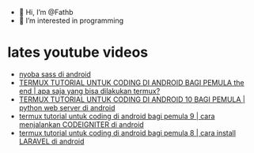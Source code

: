 - 👋 Hi, I’m @Fathb
- 👀 I’m interested in programming

# lates youtube videos
<!-- YOUTUBE:START -->
- [nyoba sass di android](https://www.youtube.com/watch?v=h9E1ahReEqo)
- [TERMUX TUTORIAL UNTUK CODING DI ANDROID BAGI PEMULA the end | apa saja yang bisa dilakukan termux?](https://www.youtube.com/watch?v=X75bmBM4E80)
- [TERMUX TUTORIAL UNTUK CODING DI ANDROID 10 BAGI PEMULA | python web server di android](https://www.youtube.com/watch?v=kgFc_MrwXzI)
- [termux tutorial untuk coding di android bagi pemula 9 | cara menjalankan CODEIGNITER di android](https://www.youtube.com/watch?v=iIkyrxtyxsE)
- [termux tutorial untuk coding di android bagi pemula 8 | cara install LARAVEL di android](https://www.youtube.com/watch?v=cF40w6VTdew)
<!-- YOUTUBE:END -->

<!---
Fathb/Fathb is a ✨ special ✨ repository because its `README.md` (this file) appears on your GitHub profile.
You can click the Preview link to take a look at your changes.
--->
